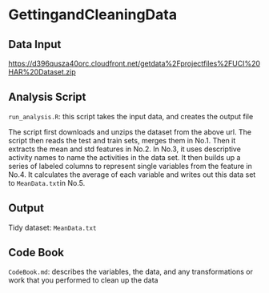 # GettingandCleaningData


Data Input
---------

https://d396qusza40orc.cloudfront.net/getdata%2Fprojectfiles%2FUCI%20HAR%20Dataset.zip 


Analysis Script
---------

`run_analysis.R`: this script takes the input data, and creates the output file 

The script first downloads and unzips the dataset from the above url. The script then reads the test and train sets, merges them in No.1.  Then it extracts the mean and std features in No.2. In No.3, it uses descriptive activity names to name the activities in the data set. It then builds up a series of labeled columns to represent single variables from the feature in No.4.  It calculates the average of each variable and writes out this data set to `MeanData.txt`in No.5.


Output
---------

Tidy dataset: `MeanData.txt`


Code Book
---------

`CodeBook.md`: describes the variables, the data, and any transformations or work that you performed to clean up the data
